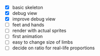 - [X] basic skeleton
- [X] debug view
- [X] improve debug view
- [ ] feet and hands
- [ ] render with actual sprites
- [ ] first animation
- [ ] easy to change size of limbs
- [ ] decide on ratio for real-life proportions
